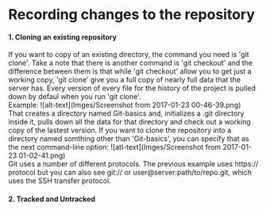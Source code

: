 Recording changes to the repository
==================
#### 1. **Cloning an existing repository**

If you want to copy of an existing directory, the command you need is 'git clone'. Take a note that there is another command is 'git checkout'
and the difference between them is that while 'git checkout' allow you to get just a working copy, 'git clone' give you a full copy
of nearly full data that the server has. Every version of every file for the history of the project is pulled down by defaul when you
run 'git clone'.  
Example: ![alt-text](Imges/Screenshot from 2017-01-23 00-46-39.png)  
That creates a directory named Git-basics and, initializes a .git directory inside it, pulls down all the data for that directory and check out a working copy of the lastest version. If you want to clone the repository into a directory named somthing other than 'Git-basics', you can specify that as the next command-line option: 
![atl-text](Imges/Screenshot from 2017-01-23 01-02-41.png)  
Git uses a number of different protocols. The previous example uses https:// protocol but you can also see git:// or user@server:path/to/repo.git, which uses the SSH transfer protocol.

#### 2. **Tracked and Untracked**


